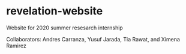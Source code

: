 # revelation-website
 Website for 2020 summer resesarch internship

Collaborators: Andres Carranza, Yusuf Jarada, Tia Rawat, and Ximena Ramirez
